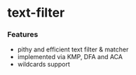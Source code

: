 # text-filter
### Features
* pithy and efficient text filter & matcher  
* implemented via KMP, DFA and ACA
* wildcards support
